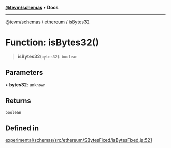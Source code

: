 [**@tevm/schemas**](../../README.md) • **Docs**

***

[@tevm/schemas](../../modules.md) / [ethereum](../README.md) / isBytes32

# Function: isBytes32()

> **isBytes32**(`bytes32`): `boolean`

## Parameters

• **bytes32**: `unknown`

## Returns

`boolean`

## Defined in

[experimental/schemas/src/ethereum/SBytesFixed/isBytesFixed.js:521](https://github.com/evmts/tevm-monorepo/blob/main/experimental/schemas/src/ethereum/SBytesFixed/isBytesFixed.js#L521)
